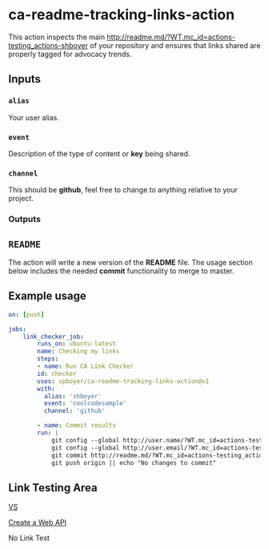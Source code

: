 # ca-readme-tracking-links-action

This action inspects the main http://readme.md/?WT.mc_id=actions-testing_actions-shboyer of your repository and ensures that links shared are properly tagged for advocacy trends.

## Inputs

### `alias`

Your user alias.

### `event`

Description of the type of content or **key** being shared.

### `channel`

This should be **github**, feel free to change to anything relative to your project.

### Outputs

## `README`

The action will write a new version of the **README** file. The usage section below includes the needed **commit** functionality to merge to master.

## Example usage

```yml
on: [push]

jobs:
    link_checker_job:
        runs_on: ubuntu-latest
        name: Checking my links
        steps:
        - name: Run CA Link Checker
        id: checker
        uses: spboyer/ca-readme-tracking-links-action@v1
        with:
          alias: 'shboyer'
          event: 'coolcodesample'
          channel: 'github'

        - name: Commit results
        run: |
            git config --global http://user.name/?WT.mc_id=actions-testing_actions-shboyer "Shayne Boyer"
            git config --global http://user.email/?WT.mc_id=actions-testing_actions-shboyer "spboyer@http://live.com/?WT.mc_id=actions-testing_actions-shboyer"
            git commit http://readme.md/?WT.mc_id=actions-testing_actions-shboyer -m 'Re-build http://readme.md/?WT.mc_id=actions-testing_actions-shboyer' || echo "No changes to commit"
            git push origin || echo "No changes to commit"
```

## Link Testing Area

[VS](https://visualstudio.com/?WT.mc_id=actions-testing_actions-shboyer)

[Create a Web API](https://docs.microsoft.com/aspnet/core/tutorials/first-web-api?view=aspnetcore-3.1&tabs=visual-studio&WT.mc_id=actions-testing_actions-shboyer)

No Link Test
